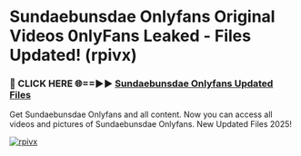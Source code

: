 # Sundaebunsdae Onlyfans Original Videos 0nlyFans Leaked - Files Updated! (rpivx)

<h3>🔴 CLICK HERE 🌐==►► <a href="https://tinyurl.com/2m67pmp6" rel="nofollow">Sundaebunsdae Onlyfans Updated Files</a></h3>

Get Sundaebunsdae Onlyfans and all content. Now you can access all videos and pictures of Sundaebunsdae Onlyfans. New Updated Files 2025!

[![rpivx](https://i.imgur.com/H4QAA4z.gif)](https://tinyurl.com/2m67pmp6)